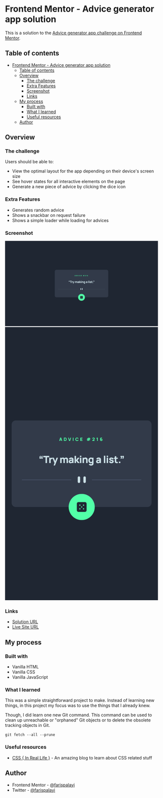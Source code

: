 # Frontend Mentor - Advice generator app solution

This is a solution to the [Advice generator app challenge on Frontend Mentor](https://www.frontendmentor.io/challenges/advice-generator-app-QdUG-13db).

## Table of contents

- [Frontend Mentor - Advice generator app solution](#frontend-mentor---advice-generator-app-solution)
  - [Table of contents](#table-of-contents)
  - [Overview](#overview)
    - [The challenge](#the-challenge)
    - [Extra Features](#extra-features)
    - [Screenshot](#screenshot)
    - [Links](#links)
  - [My process](#my-process)
    - [Built with](#built-with)
    - [What I learned](#what-i-learned)
    - [Useful resources](#useful-resources)
  - [Author](#author)


## Overview

### The challenge

Users should be able to:

- View the optimal layout for the app depending on their device's screen size
- See hover states for all interactive elements on the page
- Generate a new piece of advice by clicking the dice icon

### Extra Features
- Generates random advice
- Shows a snackbar on request failure
- Shows a simple loader while loading for advices

### Screenshot

![screenshot of the site in desktop](/images/screenshot-desktop.png)
![screenshot of the site in mobile](/images/screenshot-mobile.png)

### Links

- [Solution URL](https://example.com)
- [Live Site URL](https://advice-generator-farisp.netlify.app)

## My process

### Built with

- Vanilla HTML
- Vanilla CSS
- Vanilla JavaScript

### What I learned

This was a simple straightforward project to make. Instead of learning new things, in this project my focus was to use the things that I already knew.

Though, I did learn one new Git command. This command can be used to clean up unreachable or "orphaned" Git objects or to delete the obsolete tracking objects in Git.

```
git fetch --all --prune
```

### Useful resources

- [CSS { In Real Life }](https://css-irl.info/) - An amazing blog to learn about CSS related stuff

## Author

- Frontend Mentor - [@farispalayi](https://www.frontendmentor.io/profile/farispalayi)
- Twitter - [@farispalayi](https://www.twitter.com/farispalayi)
